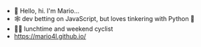 - 👋 Hello, hi. I'm Mario...
- 🕸 dev betting on JavaScript, but loves tinkering with Python 🌱
- 🚴‍♂️ lunchtime and weekend cyclist
- https://mario4l.github.io/

<!---
mario4l/mario4l is a ✨ special ✨ repository because its `README.md` (this file) appears on your GitHub profile.
You can click the Preview link to take a look at your changes.
--->
